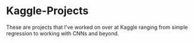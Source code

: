 # Kaggle-Projects
These are projects that I've worked on over at Kaggle ranging from simple regression to working with CNNs and beyond.
